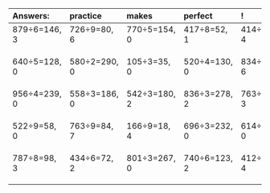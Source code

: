 | Answers: | practice | makes | perfect | ! |
| :--- | :--- | :--- | :--- | :--- |
| 879÷6=146, 3 | 726÷9=80, 6 | 770÷5=154, 0 | 417÷8=52, 1 | 414÷5=82, 4 | 
|   |   |   |   |   | 
|   |   |   |   |   | 
|   |   |   |   |   | 
| 640÷5=128, 0 | 580÷2=290, 0 | 105÷3=35, 0 | 520÷4=130, 0 | 834÷9=92, 6 | 
|   |   |   |   |   | 
|   |   |   |   |   | 
|   |   |   |   |   | 
| 956÷4=239, 0 | 558÷3=186, 0 | 542÷3=180, 2 | 836÷3=278, 2 | 763÷4=190, 3 | 
|   |   |   |   |   | 
|   |   |   |   |   | 
|   |   |   |   |   | 
| 522÷9=58, 0 | 763÷9=84, 7 | 166÷9=18, 4 | 696÷3=232, 0 | 614÷2=307, 0 | 
|   |   |   |   |   | 
|   |   |   |   |   | 
|   |   |   |   |   | 
| 787÷8=98, 3 | 434÷6=72, 2 | 801÷3=267, 0 | 740÷6=123, 2 | 412÷6=68, 4 | 
|   |   |   |   |   | 
|   |   |   |   |   | 
|   |   |   |   |   | 
